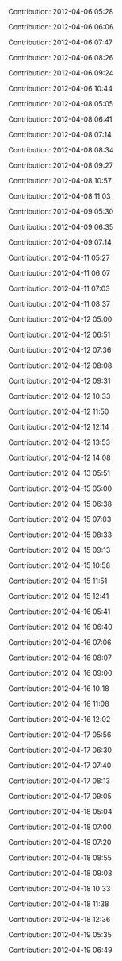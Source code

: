 Contribution: 2012-04-06 05:28

Contribution: 2012-04-06 06:06

Contribution: 2012-04-06 07:47

Contribution: 2012-04-06 08:26

Contribution: 2012-04-06 09:24

Contribution: 2012-04-06 10:44

Contribution: 2012-04-08 05:05

Contribution: 2012-04-08 06:41

Contribution: 2012-04-08 07:14

Contribution: 2012-04-08 08:34

Contribution: 2012-04-08 09:27

Contribution: 2012-04-08 10:57

Contribution: 2012-04-08 11:03

Contribution: 2012-04-09 05:30

Contribution: 2012-04-09 06:35

Contribution: 2012-04-09 07:14

Contribution: 2012-04-11 05:27

Contribution: 2012-04-11 06:07

Contribution: 2012-04-11 07:03

Contribution: 2012-04-11 08:37

Contribution: 2012-04-12 05:00

Contribution: 2012-04-12 06:51

Contribution: 2012-04-12 07:36

Contribution: 2012-04-12 08:08

Contribution: 2012-04-12 09:31

Contribution: 2012-04-12 10:33

Contribution: 2012-04-12 11:50

Contribution: 2012-04-12 12:14

Contribution: 2012-04-12 13:53

Contribution: 2012-04-12 14:08

Contribution: 2012-04-13 05:51

Contribution: 2012-04-15 05:00

Contribution: 2012-04-15 06:38

Contribution: 2012-04-15 07:03

Contribution: 2012-04-15 08:33

Contribution: 2012-04-15 09:13

Contribution: 2012-04-15 10:58

Contribution: 2012-04-15 11:51

Contribution: 2012-04-15 12:41

Contribution: 2012-04-16 05:41

Contribution: 2012-04-16 06:40

Contribution: 2012-04-16 07:06

Contribution: 2012-04-16 08:07

Contribution: 2012-04-16 09:00

Contribution: 2012-04-16 10:18

Contribution: 2012-04-16 11:08

Contribution: 2012-04-16 12:02

Contribution: 2012-04-17 05:56

Contribution: 2012-04-17 06:30

Contribution: 2012-04-17 07:40

Contribution: 2012-04-17 08:13

Contribution: 2012-04-17 09:05

Contribution: 2012-04-18 05:04

Contribution: 2012-04-18 07:00

Contribution: 2012-04-18 07:20

Contribution: 2012-04-18 08:55

Contribution: 2012-04-18 09:03

Contribution: 2012-04-18 10:33

Contribution: 2012-04-18 11:38

Contribution: 2012-04-18 12:36

Contribution: 2012-04-19 05:35

Contribution: 2012-04-19 06:49

